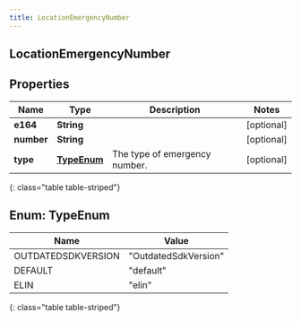 ```yaml
---
title: LocationEmergencyNumber
---
```

## LocationEmergencyNumber


## Properties

| Name | Type | Description | Notes |
| ------------ | ------------- | ------------- | ------------- |
| **e164** | **String** |  |  [optional] |
| **number** | **String** |  |  [optional] |
| **type** | [**TypeEnum**](#TypeEnum) | The type of emergency number. |  [optional] |
{: class="table table-striped"}


<a name="TypeEnum"></a>

## Enum: TypeEnum

| Name | Value |
| ---- | ----- |
| OUTDATEDSDKVERSION | &quot;OutdatedSdkVersion&quot; |
| DEFAULT | &quot;default&quot; |
| ELIN | &quot;elin&quot; |
{: class="table table-striped"}


